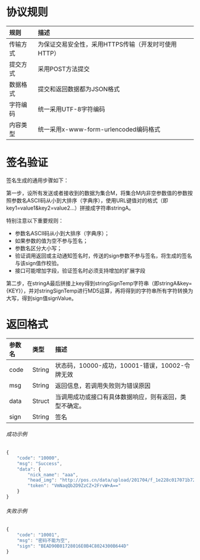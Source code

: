# 协议规则

| 规则 | 描述 |
| :--- | :--- |
| 传输方式 | 为保证交易安全性，采用HTTPS传输（开发时可使用HTTP） |
| 提交方式 | 采用POST方法提交 |
| 数据格式 | 提交和返回数据都为JSON格式 |
| 字符编码 | 统一采用UTF-8字符编码 |
| 内容类型 | 统一采用x-www-form-urlencoded编码格式 |

# 签名验证

签名生成的通用步骤如下：

第一步，设所有发送或者接收到的数据为集合M，将集合M内非空参数值的参数按照参数名ASCII码从小到大排序（字典序），使用URL键值对的格式（即key1=value1&key2=value2…）拼接成字符串stringA。

特别注意以下重要规则：

* 参数名ASCII码从小到大排序（字典序）；
* 如果参数的值为空不参与签名；
* 参数名区分大小写；
* 验证调用返回或主动通知签名时，传送的sign参数不参与签名，将生成的签名与该sign值作校验。
* 接口可能增加字段，验证签名时必须支持增加的扩展字段

第二步，在stringA最后拼接上key得到stringSignTemp字符串（即stringA&key={KEY}），并对stringSignTemp进行MD5运算，再将得到的字符串所有字符转换为大写，得到sign值signValue。

# 返回格式

| 参数名 | 类型 | 描述 |
| :--- | :--- | :--- |
| code | String | 状态码，10000-成功，10001-错误，10002-令牌无效 |
| msg | String | 返回信息，若调用失败则为错误原因 |
| data | Struct | 当调用成功或接口有具体数据响应，则有返回，类型不确定。 |
| sign | String | 签名 |

###### 成功示例

```js
{
    "code": "10000",
    "msg": "Success",
    "data": {
        "nick_name": "aaa",
        "head_img": "http://pos.cn/data/upload/201704/f_1e228c017071b7290c357a22244616d0.jpg",
        "token": "VmNaqQb2D9ZzCZ+2FrvW+A=="
    }
}
```

###### 失败示例

```js
{
    "code": "10001",
    "msg": "密码不能为空",
    "sign": "BEAD90B01728016E0B4C8024300B644D"
}
```



